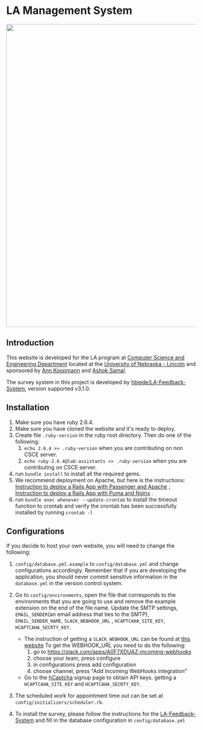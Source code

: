 # LA Management System

<img src="https://i.loli.net/2021/04/20/53YzvaTiOVC6tqu.png" width="800">

## Introduction

This website is developed for the LA program at [Computer Science and Engineering Department](https://cse.unl.edu/home)
located at the [University of Nebraska - Lincoln](https://www.unl.edu) and sponsored
by [Ann Koopmann](mailto:akoopmann1@unl.edu) and [Ashok Samal](mailto:samal@cse.unl.edu).

The survey system in this project is developed
by [hbiede/LA-Feedback-System](https://github.com/hbiede/LA-Feedback-System), version supported v3.1.0.

## Installation

1. Make sure you have ruby 2.6.4.
2. Make sure you have cloned the website and it's ready to deploy.
3. Create file `.ruby-version` in the ruby root directory. Then do one of the following:
    1) `echo 2.6.4 >> .ruby-version` when you are contributing on non CSCE server.
    2) `echo ruby-2.6.4@lab-assistants >> .ruby-version` when you are contributing on CSCE server.
4. run `bundle install` to install all the required gems.
5. We recommend deployment on Apache, but here is the
   instructions: [Instruction to deploy a Rails App with Passenger and Apache](https://www.digitalocean.com/community/tutorials/how-to-deploy-a-rails-app-with-passenger-and-apache-on-ubuntu-14-04)
   ; [Instruction to deploy a Rails App with Puma and Nginx](https://www.digitalocean.com/community/tutorials/how-to-deploy-a-rails-app-with-puma-and-nginx-on-ubuntu-14-04)
   .
6. run `bundle exec whenever --update-crontab` to install the timeout function to crontab and verify the crontab has
   been successfully installed by running `crontab -l`

## Configurations

If you decide to host your own website, you will need to change the following:

1. `config/database.yml.example` to `config/database.yml` and change configurations accordingly. Remember that if you
   are developing the application, you should never commit sensitive information in the `database.yml` in the version
   control system.
2. Go to `config/environments`, open the file that corresponds to the environments that you are going to use and remove
   the example extension on the end of the file name. Update the SMTP settings, `EMAIL_SENDER`(an email address that
   ties to the SMTP), `EMAIL_SENDER_NAME`, `SLACK_WEBHOOK_URL`
   , `HCAPTCAHA_SITE_KEY`, `HCAPTCAHA_SECRTY_KEY`.

    - The instruction of getting a `SLACK_WEBHOOK_URL` can be found
      at [this website](https://github.com/stevenosloan/slack-notifier)
      To get the WEBHOOK_URL you need to do the following:
        1. go to https://slack.com/apps/A0F7XDUAZ-incoming-webhooks
        2. choose your team, press configure
        3. in configurations press add configuration
        4. choose channel, press "Add Incoming WebHooks integration"
    - Go to the [hCaptcha](https://dashboard.hcaptcha.com/signup) signup page to obtain API keys. getting
      a `HCAPTCAHA_SITE_KEY` and `HCAPTCAHA_SECRTY_KEY`.
3. The scheduled work for appointment time out can be set at `config/initializers/scheduler.rb`.
4. To install the survey, please follow the instructions for
   the [LA-Feedback-System](https://github.com/hbiede/LA-Feedback-System) and fill in the database configuration
   in `config/database.yml`
